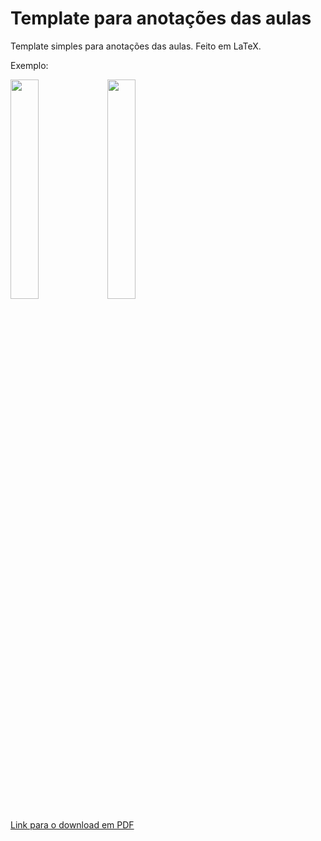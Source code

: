 # Template para anotações das aulas
Template simples para anotações das aulas. Feito em LaTeX.

Exemplo:
<!-- <p align="center"> -->
<p float="left">
<img src="https://user-images.githubusercontent.com/60491870/125289893-1fe70c80-e2f6-11eb-81fd-9f806fe5364d.jpg" width="30%" height="30%" />
<img src="https://user-images.githubusercontent.com/60491870/125289896-21183980-e2f6-11eb-878a-c19db93a0963.jpg" width="30%" height="30%" />
</p>

[Link para o download em PDF](https://github.com/willsbit/template-anotacoes-UTF-LaTeX/files/6801462/template_anotacoes_UTF.pdf)
